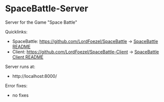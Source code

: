 # SpaceBattle-Server

Server for the Game "Space Battle" 

Quicklinks:
- SpaceBattle: https://github.com/LordFoezel/SpaceBattle -> [SpaceBattle README](SpaceBattle/README.md)
- Client: https://github.com/LordFoezel/SpaceBattle-Client -> [SpaceBattle Client README](SpaceBattle/client/README.md)

Server runs at:
- http://localhost:8000/

Error fixes:
- no fixes
